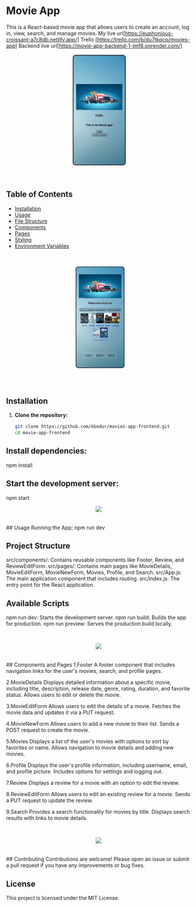 # Movie App

This is a React-based movie app that allows users to create an account, log in, view, search, and manage movies.
My live url[https://euphonious-croissant-a7c8db.netlify.app/]
Trello [https://trello.com/b/du7tkqcp/movies-app]
Backend live url[https://movie-app-backend-1-jmf8.onrender.com/]
<br/>
<p align="center">
    <img width="30%" src="/public/home.jpeg">
</p>
<br/>

## Table of Contents

- [Installation](#installation)
- [Usage](#usage)
- [File Structure](#file-structure)
- [Components](#components)
- [Pages](#pages)
- [Styling](#styling)
- [Environment Variables](#environment-variables)
<br/>
<p align="center">
    <img width="30%" src="/public/index.jpeg">
</p>
<br/>

## Installation

1. **Clone the repository:**
   ```sh
   git clone https://github.com/kbodur/movies-app-frontend.git
   cd movie-app-frontend
## Install dependencies:
npm install


## Start the development server:
npm start
<br/>
<p align="center">
    <img width="30%" src="/public/show.jpeg">
</p>
<br/>
## Usage
Running the App;
npm run dev

## Project Structure
src/components/: Contains reusable components like Footer, Review, and ReviewEditForm.
src/pages/: Contains main pages like MovieDetails, MovieEditForm, MovieNewForm, Movies, Profile, and Search.
src/App.js: The main application component that includes routing.
src/index.js: The entry point for the React application.
## Available Scripts
npm run dev: Starts the development server.
npm run build: Builds the app for production.
npm run preview: Serves the production build locally.

<br/>
<p align="center">
    <img width="30%" src="/public/search.jpeg">
</p>
<br/>
## Components and Pages
 1.Footer
A footer component that includes navigation links for the user's movies, search, and profile pages.

 2.MovieDetails
Displays detailed information about a specific movie, including title, description, release date, genre, rating, duration, and favorite status. Allows users to edit or delete the movie.

 3.MovieEditForm
Allows users to edit the details of a movie. Fetches the movie data and updates it via a PUT request.

 4.MovieNewForm
Allows users to add a new movie to their list. Sends a POST request to create the movie.

 5.Movies
Displays a list of the user's movies with options to sort by favorites or name. Allows navigation to movie details and adding new movies.

 6.Profile
Displays the user's profile information, including username, email, and profile picture. Includes options for settings and logging out.

 7.Review
Displays a review for a movie with an option to edit the review.

 8.ReviewEditForm
Allows users to edit an existing review for a movie. Sends a PUT request to update the review.

 9.Search
Provides a search functionality for movies by title. Displays search results with links to movie details.

<br/>
<p align="center">
    <img width="30%" src="/public/profile.jpeg">
</p>
<br/>
 ## Contributing
Contributions are welcome! Please open an issue or submit a pull request if you have any improvements or bug fixes.

## License
This project is licensed under the MIT License.

